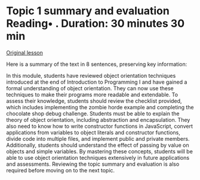 # Topic 1 summary and evaluation Reading• . Duration: 30 minutes 30 min

[Original lesson](https://www.coursera.org/learn/uol-introduction-to-programming-2/supplement/wTpMp/topic-1-summary-and-evaluation)

Here is a summary of the text in 8 sentences, preserving key information:

In this module, students have reviewed object orientation techniques introduced at the end of Introduction to Programming I and have gained a formal understanding of object orientation. They can now use these techniques to make their programs more readable and extendable. To assess their knowledge, students should review the checklist provided, which includes implementing the zombie horde example and completing the chocolate shop debug challenge. Students must be able to explain the theory of object orientation, including abstraction and encapsulation. They also need to know how to write constructor functions in JavaScript, convert applications from variables to object literals and constructor functions, divide code into multiple files, and implement public and private members. Additionally, students should understand the effect of passing by value on objects and simple variables. By mastering these concepts, students will be able to use object orientation techniques extensively in future applications and assessments. Reviewing the topic summary and evaluation is also required before moving on to the next topic.

